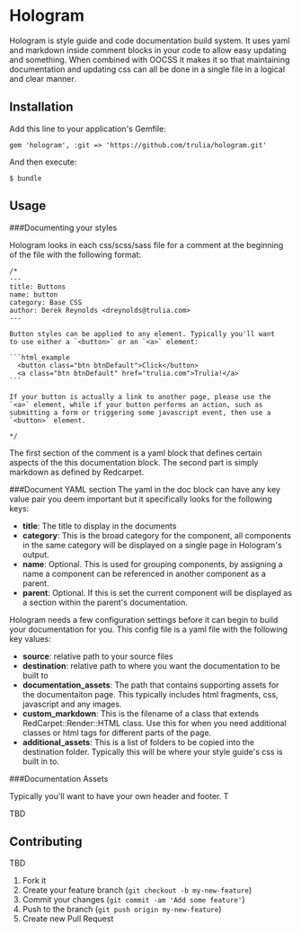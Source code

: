 # Hologram

Hologram is style guide and code documentation build system. It uses
yaml and markdown inside comment blocks in your code to allow easy
updating and something. When combined with OOCSS it makes it so that
maintaining documentation and updating css can all be done in a single
file in a logical and clear manner.

## Installation

Add this line to your application's Gemfile:

    gem 'hologram', :git => 'https://github.com/trulia/hologram.git'

And then execute:

    $ bundle

## Usage

###Documenting your styles

Hologram looks in each css/scss/sass file for a comment at the beginning
of the file with the following format:

    /*
    --- 
    title: Buttons 
    name: button 
    category: Base CSS 
    author: Derek Reynolds <dreynolds@trulia.com>
    ---

    Button styles can be applied to any element. Typically you'll want
    to use either a `<button>` or an `<a>` element:

    ```html_example 
      <button class="btn btnDefault">Click</button>
      <a class="btn btnDefault" href="trulia.com">Trulia!</a> 
    ```
    
    If your button is actually a link to another page, please use the
    `<a>` element, while if your button performs an action, such as
    submitting a form or triggering some javascript event, then use a
    `<button>` element.

    */

The first section of the comment is a yaml block that defines certain
aspects of the this documentation block. The second part is simply
markdown as defined by Redcarpet. 

###Document YAML section
The yaml in the doc block can have any key value pair you deem important
but it specifically looks for the following keys:

* **title**: The title to display in the documents
* **category**: This is the broad category for the component, all
  components in the same category will be displayed on a single page in
  Hologram's output.
* **name**: Optional. This is used for grouping components, by assigning
  a name a component can be referenced in another component as a parent.
* **parent**: Optional. If this is set the current component will be
  displayed as a section within the parent's documentation.

Hologram needs a few configuration settings before it can begin to build
your documentation for you. This config file is a yaml file with the
following key values:

* **source**: relative path to your source files
* **destination**: relative path to where you want the documentation to be
  built to
* **documentation_assets**: The path that contains supporting assets for
  the documentaiton page. This typically includes html fragments,
  css, javascript and any images.
* **custom_markdown**: This is the filename of a class that extends 
  RedCarpet::Render::HTML class. Use this for when you need
  additional classes or html tags for different parts of the page.
* **additional_assets**: This is a list of folders to be copied into the
  destination folder. Typically this will be where your style
  guide's css is built in to.

###Documentation Assets

Typically you'll want to have your own header and footer. T

TBD




## Contributing

TBD

1. Fork it
2. Create your feature branch (`git checkout -b my-new-feature`)
3. Commit your changes (`git commit -am 'Add some feature'`)
4. Push to the branch (`git push origin my-new-feature`)
5. Create new Pull Request
